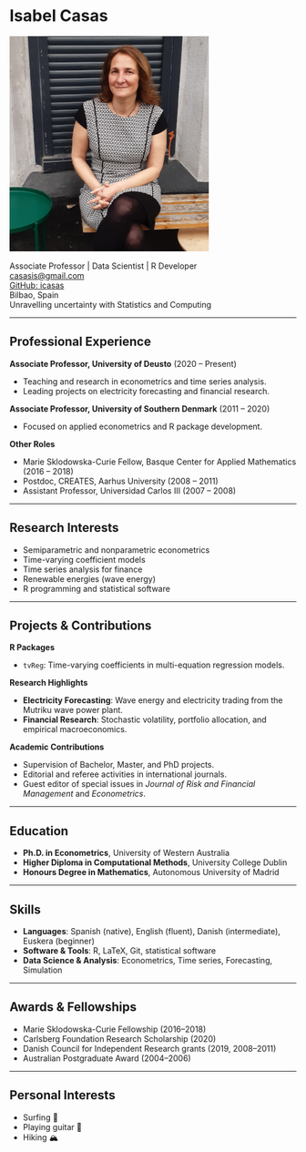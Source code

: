 # Isabel Casas

![Isabel Casas](image_sitting2.png)

Associate Professor | Data Scientist | R Developer  
casasis@gmail.com  
[GitHub: icasas](https://github.com/icasas)  
Bilbao, Spain  
Unravelling uncertainty with Statistics and Computing

---

## Professional Experience

**Associate Professor, University of Deusto** (2020 – Present)  
- Teaching and research in econometrics and time series analysis.  
- Leading projects on electricity forecasting and financial research.  

**Associate Professor, University of Southern Denmark** (2011 – 2020)  
- Focused on applied econometrics and R package development.  

**Other Roles**  
- Marie Sklodowska-Curie Fellow, Basque Center for Applied Mathematics (2016 – 2018)  
- Postdoc, CREATES, Aarhus University (2008 – 2011)  
- Assistant Professor, Universidad Carlos III (2007 – 2008)  

---

## Research Interests

- Semiparametric and nonparametric econometrics  
- Time-varying coefficient models  
- Time series analysis for finance  
- Renewable energies (wave energy)  
- R programming and statistical software  

---

## Projects & Contributions

**R Packages**  
- `tvReg`: Time-varying coefficients in multi-equation regression models.  

**Research Highlights**  
- **Electricity Forecasting**: Wave energy and electricity trading from the Mutriku wave power plant.  
- **Financial Research**: Stochastic volatility, portfolio allocation, and empirical macroeconomics.  

**Academic Contributions**  
- Supervision of Bachelor, Master, and PhD projects.  
- Editorial and referee activities in international journals.  
- Guest editor of special issues in *Journal of Risk and Financial Management* and *Econometrics*.  

---

## Education

- **Ph.D. in Econometrics**, University of Western Australia  
- **Higher Diploma in Computational Methods**, University College Dublin  
- **Honours Degree in Mathematics**, Autonomous University of Madrid  

---

## Skills

- **Languages**: Spanish (native), English (fluent), Danish (intermediate), Euskera (beginner)  
- **Software & Tools**: R, LaTeX, Git, statistical software  
- **Data Science & Analysis**: Econometrics, Time series, Forecasting, Simulation  

---

## Awards & Fellowships

- Marie Sklodowska-Curie Fellowship (2016–2018)  
- Carlsberg Foundation Research Scholarship (2020)  
- Danish Council for Independent Research grants (2019, 2008–2011)  
- Australian Postgraduate Award (2004–2006)  

---

## Personal Interests

- Surfing 🌊  
- Playing guitar 🎸  
- Hiking 🏔️ 

